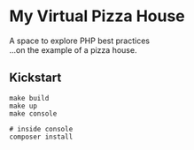 # My Virtual Pizza House
A space to explore PHP best practices  
...on the example of a pizza house.

## Kickstart
```shell
make build
make up
make console

# inside console
composer install
```